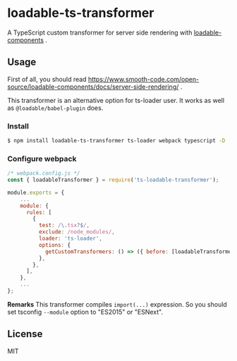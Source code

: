 # loadable-ts-transformer

A TypeScript custom transformer for server side rendering with [loadable-components](https://github.com/smooth-code/loadable-components) .

## Usage

First of all, you should read https://www.smooth-code.com/open-source/loadable-components/docs/server-side-rendering/ .

This transformer is an alternative option for ts-loader user. It works as well as `@loadable/babel-plugin` does.

### Install

```sh
$ npm install loadable-ts-transformer ts-loader webpack typescript -D
```

### Configure webpack

```js
/* webpack.config.js */
const { loadableTransformer } = require('ts-loadable-transformer');

module.exports = {
    ...
    module: {
      rules: [
        {
          test: /\.tsx?$/,
          exclude: /node_modules/,
          loader: 'ts-loader',
          options: {
            getCustomTransformers: () => ({ before: [loadableTransformer] }),
          },
        },
      ],
    },
    ...
};
```

**Remarks** This transformer compiles `import(...)` expression. So you should set tsconfig `--module` option to "ES2015" or "ESNext".

## License
MIT
